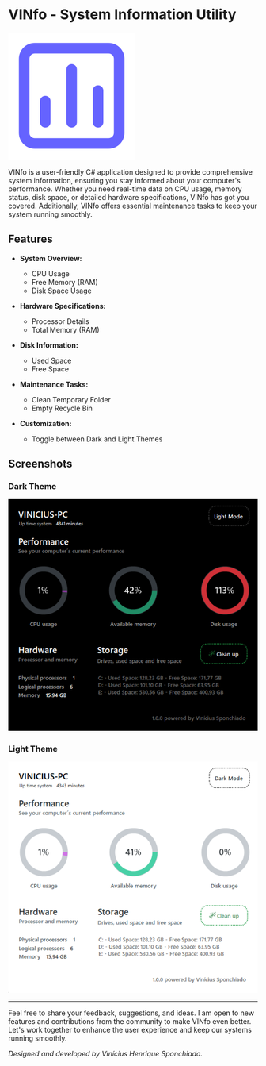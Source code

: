 # VINfo - System Information Utility

![VINfo Logo](./resources/readme/logo.png)

VINfo is a user-friendly C# application designed to provide comprehensive system information, ensuring you stay informed about your computer's performance. Whether you need real-time data on CPU usage, memory status, disk space, or detailed hardware specifications, VINfo has got you covered. Additionally, VINfo offers essential maintenance tasks to keep your system running smoothly.

## Features
- **System Overview:**
  - CPU Usage
  - Free Memory (RAM)
  - Disk Space Usage
  
- **Hardware Specifications:**
  - Processor Details
  - Total Memory (RAM)
  
- **Disk Information:**
  - Used Space
  - Free Space
  
- **Maintenance Tasks:**
  - Clean Temporary Folder
  - Empty Recycle Bin
  
- **Customization:**
  - Toggle between Dark and Light Themes

## Screenshots
### Dark Theme
![VINfo Dark Theme](./resources/readme/theme_dark.png)

### Light Theme
![VINfo Light Theme](./resources/readme/theme_light.png)

---

Feel free to share your feedback, suggestions, and ideas. I am open to new features and contributions from the community to make VINfo even better. Let's work together to enhance the user experience and keep our systems running smoothly. 

*Designed and developed by Vinícius Henrique Sponchiado.*

